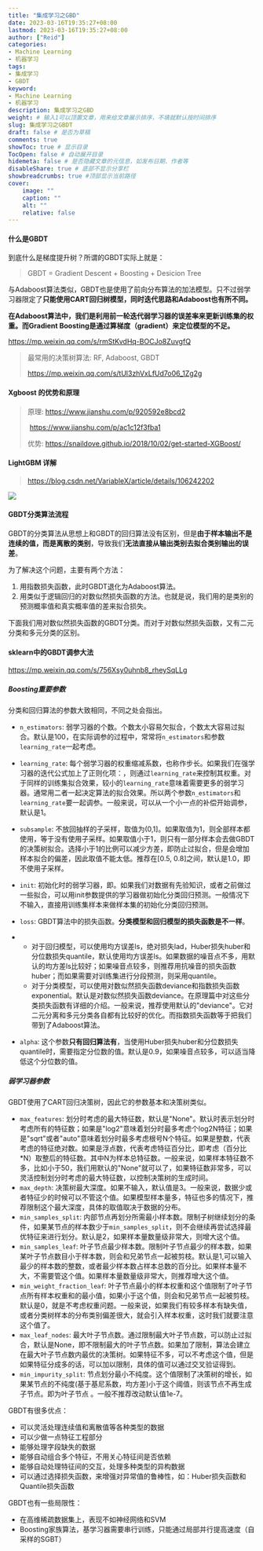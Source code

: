 ```yaml
---
title: "集成学习之GBD"
date: 2023-03-16T19:35:27+08:00
lastmod: 2023-03-16T19:35:27+08:00
author: ["Reid"]
categories: 
- Machine Learning
- 机器学习
tags: 
- 集成学习
- GBDT
keyword:
- Machine Learning
- 机器学习
description: 集成学习之GBD
weight: # 输入1可以顶置文章，用来给文章展示排序，不填就默认按时间排序
slug: 集成学习之GBDT
draft: false # 是否为草稿
comments: true
showToc: true # 显示目录
TocOpen: false # 自动展开目录
hidemeta: false # 是否隐藏文章的元信息，如发布日期、作者等
disableShare: true # 底部不显示分享栏
showbreadcrumbs: true #顶部显示当前路径
cover:
    image: ""
    caption: ""
    alt: ""
    relative: false
---
```


#### 什么是GBDT

到底什么是梯度提升树？所谓的GBDT实际上就是：

> GBDT = Gradient Descent + Boosting + Desicion Tree

与Adaboost算法类似，GBDT也是使用了前向分布算法的加法模型。只不过弱学习器限定了**只能使用CART回归树模型，同时迭代思路和Adaboost也有所不同。**

**在Adaboost算法中，我们是利用前一轮迭代弱学习器的误差率来更新训练集的权重。而Gradient Boosting是通过算梯度（gradient）来定位模型的不足。**

https://mp.weixin.qq.com/s/rmStKvdHq-BOCJo8ZuvgfQ



>最常用的决策树算法: RF, Adaboost, GBDT
>
>https://mp.weixin.qq.com/s/tUl3zhVxLfUd7o06_1Zg2g

#### Xgboost 的优势和原理

>原理: https://www.jianshu.com/p/920592e8bcd2 
>
>​		  https://www.jianshu.com/p/ac1c12f3fba1
>
>优势: https://snaildove.github.io/2018/10/02/get-started-XGBoost/

#### LightGBM 详解

>https://blog.csdn.net/VariableX/article/details/106242202

![](..\img\2020-04-15-集成学习GBDT.png)





#### GBDT分类算法流程

GBDT的分类算法从思想上和GBDT的回归算法没有区别，但是**由于样本输出不是连续的值，而是离散的类别**，导致我们**无法直接从输出类别去拟合类别输出的误差**。

为了解决这个问题，主要有两个方法：

1. 用指数损失函数，此时GBDT退化为Adaboost算法。
2. 用类似于逻辑回归的对数似然损失函数的方法。也就是说，我们用的是类别的预测概率值和真实概率值的差来拟合损失。

下面我们用对数似然损失函数的GBDT分类。而对于对数似然损失函数，又有二元分类和多元分类的区别。





#### sklearn中的GBDT调参大法

https://mp.weixin.qq.com/s/756Xsy0uhnb8_rheySqLLg

##### Boosting重要参数

分类和回归算法的参数大致相同，不同之处会指出。

- `n_estimators`: 弱学习器的个数。个数太小容易欠拟合，个数太大容易过拟合。默认是100，在实际调参的过程中，常常将`n_estimators`和参数`learning_rate`一起考虑。

- `learning_rate`: 每个弱学习器的权重缩减系数，也称作步长。如果我们在强学习器的迭代公式加上了正则化项：，则通过`learning_rate`来控制其权重。对于同样的训练集拟合效果，较小的`learning_rate`意味着需要更多的弱学习器。通常用二者一起决定算法的拟合效果。所以两个参数`n_estimators`和`learning_rate`要一起调参。一般来说，可以从一个小一点的补偿开始调参，默认是1。

- `subsample`: 不放回抽样的子采样，取值为(0,1]。如果取值为1，则全部样本都使用，等于没有使用子采样。如果取值小于1，则只有一部分样本会去做GBDT的决策树拟合。选择小于1的比例可以减少方差，即防止过拟合，但是会增加样本拟合的偏差，因此取值不能太低。推荐在[0.5, 0.8]之间，默认是1.0，即不使用子采样。

- `init`: 初始化时的弱学习器，即。如果我们对数据有先验知识，或者之前做过一些拟合，可以用init参数提供的学习器做初始化分类回归预测。一般情况下不输入，直接用训练集样本来做样本集的初始化分类回归预测。

- `loss`: GBDT算法中的损失函数。**分类模型和回归模型的损失函数是不一样**。

- - 对于回归模型，可以使用均方误差ls，绝对损失lad，Huber损失huber和分位数损失quantile，默认使用均方误差ls。如果数据的噪音点不多，用默认的均方差ls比较好；如果噪音点较多，则推荐用抗噪音的损失函数huber；而如果需要对训练集进行分段预测，则采用quantile。
  - 对于分类模型，可以使用对数似然损失函数deviance和指数损失函数exponential。默认是对数似然损失函数deviance。在原理篇中对这些分类损失函数有详细的介绍。一般来说，推荐使用默认的"deviance"。它对二元分离和多元分类各自都有比较好的优化。而指数损失函数等于把我们带到了Adaboost算法。

- `alpha`: 这个参数**只有回归算法有**，当使用Huber损失huber和分位数损失quantile时，需要指定分位数的值。默认是0.9，如果噪音点较多，可以适当降低这个分位数的值。

##### 弱学习器参数

GBDT使用了CART回归决策树，因此它的参数基本和决策树类似。

- `max_features`: 划分时考虑的最大特征数，默认是"None"。默认时表示划分时考虑所有的特征数；如果是"log2"意味着划分时最多考虑个log2N特征；如果是"sqrt"或者"auto"意味着划分时最多考虑根号N个特征。如果是整数，代表考虑的特征绝对数。如果是浮点数，代表考虑特征百分比，即考虑（百分比*N）取整后的特征数。其中N为样本总特征数。一般来说，如果样本特征数不多，比如小于50，我们用默认的"None"就可以了，如果特征数非常多，可以灵活控制划分时考虑的最大特征数，以控制决策树的生成时间。
- `max_depth`: 决策树最大深度。如果不输入，默认值是3。一般来说，数据少或者特征少的时候可以不管这个值。如果模型样本量多，特征也多的情况下，推荐限制这个最大深度，具体的取值取决于数据的分布。
- `min_samples_split`: 内部节点再划分所需最小样本数。限制子树继续划分的条件，如果某节点的样本数少于`min_samples_split`，则不会继续再尝试选择最优特征来进行划分。默认是2，如果样本量数量级非常大，则增大这个值。
- `min_samples_leaf`: 叶子节点最少样本数。限制叶子节点最少的样本数，如果某叶子节点数目小于样本数，则会和兄弟节点一起被剪枝。默认是1,可以输入最少的样本数的整数，或者最少样本数占样本总数的百分比。如果样本量不大，不需要管这个值。如果样本量数量级非常大，则推荐增大这个值。
- `min_weight_fraction_leaf`: 叶子节点最小的样本权重和这个值限制了叶子节点所有样本权重和的最小值，如果小于这个值，则会和兄弟节点一起被剪枝。默认是0，就是不考虑权重问题。一般来说，如果我们有较多样本有缺失值，或者分类树样本的分布类别偏差很大，就会引入样本权重，这时我们就要注意这个值了。
- `max_leaf_nodes`: 最大叶子节点数。通过限制最大叶子节点数，可以防止过拟合，默认是None，即不限制最大的叶子节点数。如果加了限制，算法会建立在最大叶子节点数内最优的决策树。如果特征不多，可以不考虑这个值，但是如果特征分成多的话，可以加以限制，具体的值可以通过交叉验证得到。
- `min_impurity_split`: 节点划分最小不纯度。这个值限制了决策树的增长，如果某节点的不纯度(基于基尼系数，均方差)小于这个阈值，则该节点不再生成子节点。即为叶子节点 。一般不推荐改动默认值1e-7。

GBDT有很多优点：

- 可以灵活处理连续值和离散值等各种类型的数据
- 可以少做一点特征工程部分
- 能够处理字段缺失的数据
- 能够自动组合多个特征，不用关心特征间是否依赖
- 能够自动处理特征间的交互，处理多种类型的异构数据
- 可以通过选择损失函数，来增强对异常值的鲁棒性，如：Huber损失函数和Quantile损失函数

GBDT也有一些局限性：

- 在高维稀疏数据集上，表现不如神经网络和SVM
- Boosting家族算法，基学习器需要串行训练，只能通过局部并行提高速度（自采样的SGBT）